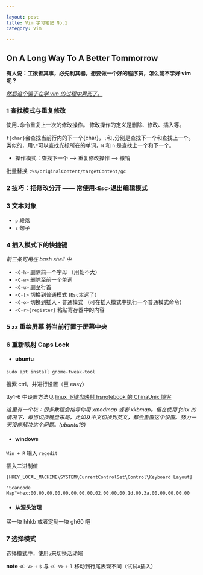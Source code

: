 ```yaml
---

layout: post
title: Vim 学习笔记 No.1
category: Vim

---
```


## On A Long Way To A Better Tommorrow
**有人说：工欲善其事，必先利其器。想要做一个好的程序员，怎么能不学好 vim 呢？**

*<u>然后这个骗子在学 vim 的过程中累死了。</u>*

<!--description-->

### 1 查找模式与重复修改
使用`.`命令重复上一次的修改操作。
修改操作的定义是删除、修改、插入等。

`f{char}`会查找当前行内的下一个{char}，`;`和`,`分别是查找下一个和查找上一个。
类似的，用`\*`可以查找光标所在的单词，`N` 和 `n` 是查找上一个和下一个。

* 操作模式：查找下一个 --> 重复修改操作 --> 撤销

批量替换 `:%s/originalContent/targetContent/gc`

### 2 技巧：把修改分开 —— 常使用`<Esc>`退出编辑模式

### 3 文本对象
* `p` 段落
* `s` 句子

### 4 插入模式下的快捷键
*前三条可用在 bash shell 中*

* `<C-h>` 删除前一个字母 （用处不大）
* `<C-w>` 删除至前一个单词
* `<C-u>` 删至行首
* `<C-[>` 切换到普通模式 (`Esc`太远了）
* `<C-o>` 切换到插入 - 普通模式 （可在插入模式中执行一个普通模式命令）
* `<C-r>{register}` 粘贴寄存器中的内容

### 5 `zz` 重绘屏幕 将当前行置于屏幕中央

### 6 重新映射 Caps Lock

- #### ubuntu

`sudo apt install gnome-tweak-tool`

搜索 ctrl，并进行设置（巨 easy）

tty1-6 中设置方法见 [ linux 下键盘映射 hsnotebook 的 ChinaUnix 博客 ](http://blog.chinaunix.net/uid-26161820-id-3425670.html)

*这里有一个坑：很多教程会指导你用 xmodmap 或者 xkbmap。但在使用 fcitx 的情况下，每当切换键盘布局，比如从中文切换到英文，都会重置这个设置。努力一天没能解决这个问题。(ubuntu16)*

- #### windows

`Win + R` 输入 `regedit`

插入二进制值

``````
[HKEY_LOCAL_MACHINE\SYSTEM\CurrentControlSet\Control\Keyboard Layout]

"Scancode Map"=hex:00,00,00,00,00,00,00,00,02,00,00,00,1d,00,3a,00,00,00,00,00
``````

- #### 从源头治理

买一块 hhkb 或者定制一块 gh60 吧

### 7 选择模式
选择模式中，使用`o`来切换活动端

**note**  `<C-V>` + `$` 与 `<C-V>` + `l`  移动到行尾表现不同（试试`A`插入）

